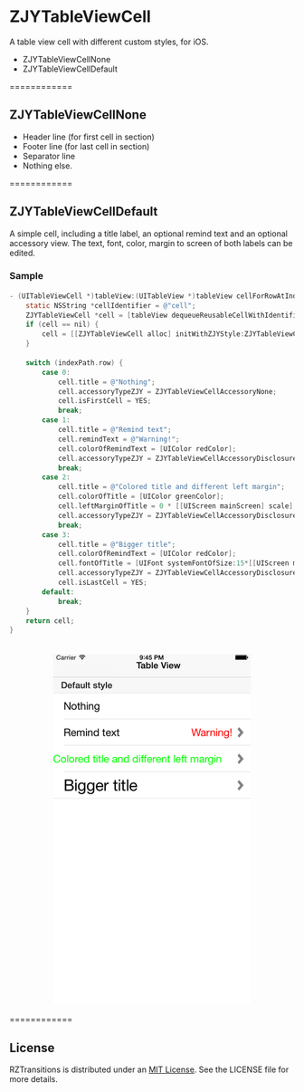 # ZJYTableViewCell
A table view cell with different custom styles, for iOS. 

- ZJYTableViewCellNone
- ZJYTableViewCellDefault

============

## ZJYTableViewCellNone

 - Header line (for first cell in section)
 - Footer line (for last cell in section)
 - Separator line
 - Nothing else.

============

## ZJYTableViewCellDefault

A simple cell, including a title label, an optional remind text and an optional accessory view. The text, font, color, margin to screen of both labels can be edited.


### Sample

```objective-c
- (UITableViewCell *)tableView:(UITableView *)tableView cellForRowAtIndexPath:(NSIndexPath *)indexPath {
    static NSString *cellIdentifier = @"cell";
    ZJYTableViewCell *cell = [tableView dequeueReusableCellWithIdentifier:cellIdentifier];
    if (cell == nil) {
        cell = [[ZJYTableViewCell alloc] initWithZJYStyle:ZJYTableViewCellStyleDefault reuseIdentifier:cellIdentifier];
    }
    
    switch (indexPath.row) {
        case 0:
            cell.title = @"Nothing";
            cell.accessoryTypeZJY = ZJYTableViewCellAccessoryNone;
            cell.isFirstCell = YES;
            break;
        case 1:
            cell.title = @"Remind text";
            cell.remindText = @"Warning!";
            cell.colorOfRemindText = [UIColor redColor];
            cell.accessoryTypeZJY = ZJYTableViewCellAccessoryDisclosureIndicator;
            break;
        case 2:
            cell.title = @"Colored title and different left margin";
            cell.colorOfTitle = [UIColor greenColor];
            cell.leftMarginOfTitle = 0 * [[UIScreen mainScreen] scale];
            cell.accessoryTypeZJY = ZJYTableViewCellAccessoryDisclosureIndicator;
            break;
        case 3:
            cell.title = @"Bigger title";
            cell.colorOfRemindText = [UIColor redColor];
            cell.fontOfTitle = [UIFont systemFontOfSize:15*[[UIScreen mainScreen] scale]];
            cell.accessoryTypeZJY = ZJYTableViewCellAccessoryDisclosureIndicator;
            cell.isLastCell = YES;
        default:
            break;
    }
    return cell;
}

```

<p align="center" >
<br/>
<img src="https://raw.githubusercontent.com/bryester/ZJYTableViewCell/master/img/default-style.png" alt=“default style” width=“400” />
<br/>
</p>

============

## License
RZTransitions is distributed under an [MIT License](http://opensource.org/licenses/MIT). See the LICENSE file for more details.
